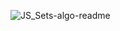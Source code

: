 ![JS_Sets-algo-readme](https://github.com/Jaypa92/Algos/assets/96949038/f3054770-891b-4a61-a287-4a0cc949922f)

